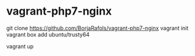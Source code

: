 # vagrant-php7-nginx

git clone https://github.com/BorjaRafols/vagrant-php7-nginx
vagrant init
vagrant box add ubuntu/trusty64

vagrant up